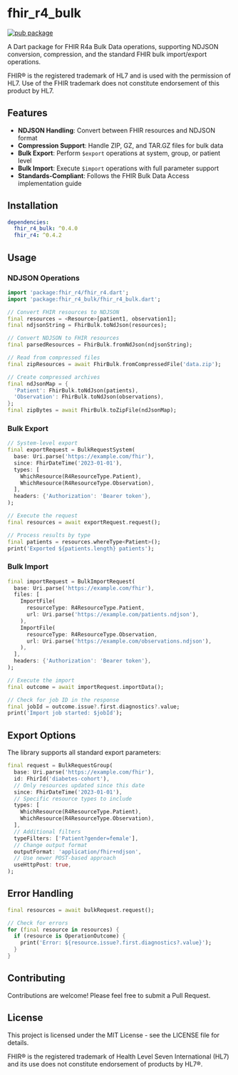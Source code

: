 # fhir_r4_bulk

[![pub package](https://img.shields.io/pub/v/fhir_r4_bulk.svg)](https://pub.dev/packages/fhir_r4_bulk)

A Dart package for FHIR R4a Bulk Data operations, supporting NDJSON conversion, compression, and the standard FHIR bulk import/export operations.

FHIR® is the registered trademark of HL7 and is used with the permission of HL7. Use of the FHIR trademark does not constitute endorsement of this product by HL7.

## Features

- **NDJSON Handling**: Convert between FHIR resources and NDJSON format
- **Compression Support**: Handle ZIP, GZ, and TAR.GZ files for bulk data
- **Bulk Export**: Perform `$export` operations at system, group, or patient level
- **Bulk Import**: Execute `$import` operations with full parameter support
- **Standards-Compliant**: Follows the FHIR Bulk Data Access implementation guide

## Installation

```yaml
dependencies:
  fhir_r4_bulk: ^0.4.0
  fhir_r4: ^0.4.2
```

## Usage

### NDJSON Operations

```dart
import 'package:fhir_r4/fhir_r4.dart';
import 'package:fhir_r4_bulk/fhir_r4_bulk.dart';

// Convert FHIR resources to NDJSON
final resources = <Resource>[patient1, observation1];
final ndjsonString = FhirBulk.toNdJson(resources);

// Convert NDJSON to FHIR resources
final parsedResources = FhirBulk.fromNdJson(ndjsonString);

// Read from compressed files
final zipResources = await FhirBulk.fromCompressedFile('data.zip');

// Create compressed archives
final ndJsonMap = {
  'Patient': FhirBulk.toNdJson(patients),
  'Observation': FhirBulk.toNdJson(observations),
};
final zipBytes = await FhirBulk.toZipFile(ndJsonMap);
```

### Bulk Export

```dart
// System-level export
final exportRequest = BulkRequestSystem(
  base: Uri.parse('https://example.com/fhir'),
  since: FhirDateTime('2023-01-01'),
  types: [
    WhichResource(R4ResourceType.Patient),
    WhichResource(R4ResourceType.Observation),
  ],
  headers: {'Authorization': 'Bearer token'},
);

// Execute the request
final resources = await exportRequest.request();

// Process results by type
final patients = resources.whereType<Patient>();
print('Exported ${patients.length} patients');
```

### Bulk Import

```dart
final importRequest = BulkImportRequest(
  base: Uri.parse('https://example.com/fhir'),
  files: [
    ImportFile(
      resourceType: R4ResourceType.Patient,
      url: Uri.parse('https://example.com/patients.ndjson'),
    ),
    ImportFile(
      resourceType: R4ResourceType.Observation,
      url: Uri.parse('https://example.com/observations.ndjson'),
    ),
  ],
  headers: {'Authorization': 'Bearer token'},
);

// Execute the import
final outcome = await importRequest.importData();

// Check for job ID in the response
final jobId = outcome.issue?.first.diagnostics?.value;
print('Import job started: $jobId');
```

## Export Options

The library supports all standard export parameters:

```dart
final request = BulkRequestGroup(
  base: Uri.parse('https://example.com/fhir'),
  id: FhirId('diabetes-cohort'),
  // Only resources updated since this date
  since: FhirDateTime('2023-01-01'),
  // Specific resource types to include
  types: [
    WhichResource(R4ResourceType.Patient),
    WhichResource(R4ResourceType.Observation),
  ],
  // Additional filters
  typeFilters: ['Patient?gender=female'],
  // Change output format
  outputFormat: 'application/fhir+ndjson',
  // Use newer POST-based approach
  useHttpPost: true,
);
```

## Error Handling

```dart
final resources = await bulkRequest.request();

// Check for errors
for (final resource in resources) {
  if (resource is OperationOutcome) {
    print('Error: ${resource.issue?.first.diagnostics?.value}');
  }
}
```

## Contributing

Contributions are welcome! Please feel free to submit a Pull Request.

## License

This project is licensed under the MIT License - see the LICENSE file for details.

FHIR® is the registered trademark of Health Level Seven International (HL7) and its use does not constitute endorsement of products by HL7®.